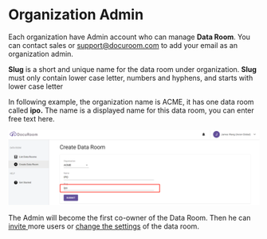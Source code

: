 # Organization Admin

Each organization have Admin account who can manage **Data Room**. You can contact sales or support@docuroom.com to add your email as an organization admin.

**Slug** is a short and unique name for the data room under organization. **Slug** must only contain lower case letter, numbers and hyphens, and starts with lower case letter

In following example, the organization name is ACME, it has one data room called **ipo.** The name is a displayed name for this data room, you can enter free text here.

![](.gitbook/assets/image%20%2824%29.png)

The Admin will become the first co-owner of the Data Room. Then he can [invite ](https://docs.docuroom.com/user-enrollment)more users or [change the settings](https://docs.docuroom.com/settings) of the data room.

